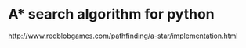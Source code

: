 # A* search algorithm for python

http://www.redblobgames.com/pathfinding/a-star/implementation.html
